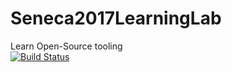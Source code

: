 # Seneca2017LearningLab
Learn Open-Source tooling <br>
[![Build Status](https://travis-ci.org/sgupta7857/Seneca2017LearningLab.svg?branch=master)](https://travis-ci.org/sgupta7857/Seneca2017LearningLab)
